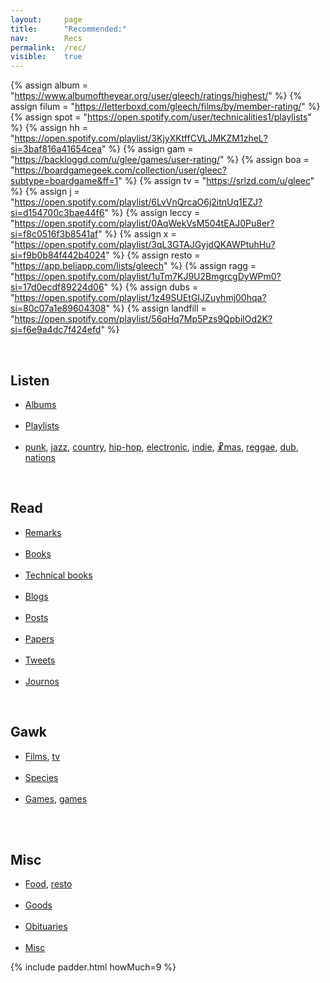 ```yaml
---
layout: 	page
title: 		"Recommended:"
nav: 		Recs
permalink: 	/rec/
visible:	true
---
```


{%  assign album =  "https://www.albumoftheyear.org/user/gleech/ratings/highest/"    %}
{%	assign filum =	"https://letterboxd.com/gleech/films/by/member-rating/"	%}
{%	assign spot = "https://open.spotify.com/user/technicalities1/playlists"	%}
{%  assign hh = "https://open.spotify.com/playlist/3KjyXKtffCVLJMKZM1zheL?si=3baf816a41654cea" %}
{%  assign gam = "https://backloggd.com/u/glee/games/user-rating/" %}
{%  assign boa = "https://boardgamegeek.com/collection/user/gleec?subtype=boardgame&ff=1" %}
{%  assign tv = "https://srlzd.com/u/gleec"    %}
{%  assign j = "https://open.spotify.com/playlist/6LvVnQrcaO6j2itnUq1EZJ?si=d154700c3bae44f6" %}
{%  assign leccy = "https://open.spotify.com/playlist/0AqWekVsM504tEAJ0Pu8er?si=f8c0516f3b8541af"  %}
{%  assign x = "https://open.spotify.com/playlist/3qL3GTAJGyjdQKAWPtuhHu?si=f9b0b84f442b4024"   %}
{%  assign resto = "https://app.beliapp.com/lists/gleech"   %}
{%  assign ragg = "https://open.spotify.com/playlist/1uTm7KJ9U2BmgrcgDyWPm0?si=17d0ecdf89224d06"   %}
{%  assign dubs = "https://open.spotify.com/playlist/1z49SUEtGIJZuyhmj00hqa?si=80c07a1e89604308"	%}
{%  assign landfill = "https://open.spotify.com/playlist/56qHq7Mp5Pzs9QpbilOd2K?si=f6e9a4dc7f424efd" %}


<br>

## Listen

* <a href="{{album}}">Albums</a><br><br>
* <a href="/playlists">Playlists</a><br><br>
* <a href="/punk">punk</a>, <a href="{{j}}">jazz</a>, <a href="/country">country</a>, <a href="{{hh}}">hip-hop</a>, <a href="{{leccy}}">electronic</a>, <a href="{{landfill}}">indie</a>, <a href="{{x}}">☧mas</a>, <a href="{{ragg}}">reggae</a>, <a href="{{dubs}}">dub</a>, <a href="/nation-sound">nations</a>

<br>

## Read

* <a href="/quotations">Remarks</a><br><br>
* <a href="/books">Books</a><br><br>
* <a href="/technicalities">Technical books</a><br><br>
* <a href="/blogroll">Blogs</a><br><br>
* <a href="/best">Posts</a><br><br>
* <a href="/papers">Papers</a><br><br>
* <a href="/tweets">Tweets</a><br><br>
* <a href="/journos">Journos</a>
<!-- * <a href="/poems">Poems</a><br><br> -->

<br>

## Gawk

* <a href="{{filum}}">Films</a>, <a href="{{tv}}">tv</a><br><br>
* <a href="/specie">Species</a><br><br>
* <a href="{{gam}}">Games</a>, <a href="{{boa}}">games</a><br><br>
<!-- 
\* memes<br><br>
\* art<br><br>
\* photography<br><br>
 -->
<br>

## Misc

* <a href="/food">Food</a>, <a href="{{resto}}">resto</a><br><br>
* <a href="/stuff">Goods</a><br><br>
* <a href="/deaths">Obituaries</a><br><br>
* <a href="/favs/all">Misc</a>




{%	include padder.html 	howMuch=9	%}